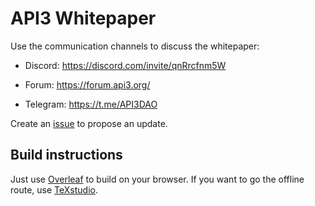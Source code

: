 # API3 Whitepaper

Use the communication channels to discuss the whitepaper:

* Discord: https://discord.com/invite/qnRrcfnm5W

* Forum: https://forum.api3.org/

* Telegram: https://t.me/API3DAO

Create an [issue](https://github.com/api3dao/api3-whitepaper/issues) to propose an update.

## Build instructions

Just use [Overleaf](https://www.overleaf.com) to build on your browser.
If you want to go the offline route, use [TeXstudio](https://www.texstudio.org/).
